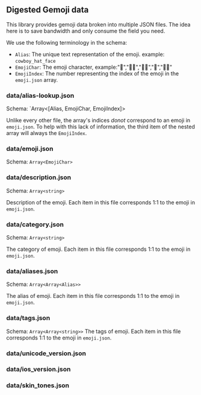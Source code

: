 ## Digested Gemoji data 

This library provides gemoji data broken into multiple JSON files. The idea here is to save bandwidth and only consume the field you need.

We use the following terminology in the schema:
- `Alias`: The unique text representation of the emoji. example: `cowboy_hat_face`
- `EmojiChar`: The emoji character, example:"🙎","🙎‍♂️","🙎‍♀️","🙅","🙅‍♂️"
- `EmojiIndex`: The number representing the index of the emoji in the `emoji.json` array.

### data/alias-lookup.json
Schema: `Array<[Alias, EmojiChar, EmojiIndex]>

Unlike every other file, the array's indices *donot* correspond to an emoji in `emoji.json`. To help with this lack of information, the third item of the nested array will always the `EmojiIndex`.

### data/emoji.json
Schema: `Array<EmojiChar>`

### data/description.json
Schema: `Array<string>`

Description of the emoji. Each item in this file corresponds 1:1 to the emoji in `emoji.json`.

### data/category.json
Schema: `Array<string>`

The category of emoji. Each item in this file corresponds 1:1 to the emoji in `emoji.json`.

### data/aliases.json
Schema: `Array<Array<Alias>>`

The alias of emoji. Each item in this file corresponds 1:1 to the emoji in `emoji.json`.


### data/tags.json
Schema: `Array<Array<string>>`
The tags of emoji. Each item in this file corresponds 1:1 to the emoji in `emoji.json`.


### data/unicode_version.json
### data/ios_version.json
### data/skin_tones.json

